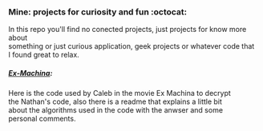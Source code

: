 ### Mine: projects for curiosity and fun :octocat:

In this repo you'll find no conected projects, just projects for know more about\
something or just curious application, geek projects or whatever code that\
I found great to relax.

##### [Ex-Machina](https://github.com/marianaplazas/mine/tree/master/Ex-Machina):
Here is the code used by Caleb in the movie Ex Machina to decrypt\
the Nathan's code, also there is a readme that explains a little bit\
about the algorithms used in the code with the anwser and some\
personal comments.